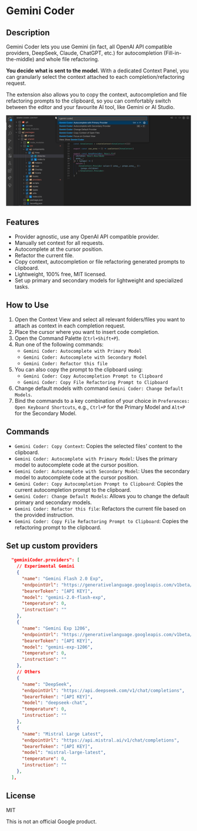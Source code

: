 # Gemini Coder

## Description

Gemini Coder lets you use Gemini (in fact, all OpenAI API compatible providers, DeepSeek, Claude, ChatGPT, etc.) for autocompletion (Fill-in-the-middle) and whole file refactoring.

**You decide what is sent to the model.** With a dedicated Context Panel, you can granularly select the context attached to each completion/refactoring request.

The extension also allows you to copy the context, autocompletion and file refactoring prompts to the clipboard, so you can comfortably switch between the editor and your favourite AI tool, like Gemini or AI Studio.

[![ScreenShot](resources/preview.png)]()

## Features

- Provider agnostic, use any OpenAI API compatible provider.
- Manually set context for all requests.
- Autocomplete at the cursor position.
- Refactor the current file.
- Copy context, autocompletion or file refactoring generated prompts to clipboard.
- Lightweight, 100% free, MIT licensed.
- Set up primary and secondary models for lightweight and specialized tasks.

## How to Use

1.  Open the Context View and select all relevant folders/files you want to attach as context in each completion request.
2.  Place the cursor where you want to insert code completion.
3.  Open the Command Palette (`Ctrl+Shift+P`).
4.  Run one of the following commands:
    - `Gemini Coder: Autocomplete with Primary Model`
    - `Gemini Coder: Autocomplete with Secondary Model`
    - `Gemini Coder: Refactor this file`
5.  You can also copy the prompt to the clipboard using:
    - `Gemini Coder: Copy Autocompletion Prompt to Clipboard`
    - `Gemini Coder: Copy File Refactoring Prompt to Clipboard`
6.  Change default models with command `Gemini Coder: Change Default Models`.
7.  Bind the commands to a key combination of your choice in `Preferences: Open Keyboard Shortcuts`, e.g., `Ctrl+P` for the Primary Model and `Alt+P` for the Secondary Model.

## Commands

- `Gemini Coder: Copy Context`: Copies the selected files' content to the clipboard.
- `Gemini Coder: Autocomplete with Primary Model`: Uses the primary model to autocomplete code at the cursor position.
- `Gemini Coder: Autocomplete with Secondary Model`: Uses the secondary model to autocomplete code at the cursor position.
- `Gemini Coder: Copy Autocompletion Prompt to Clipboard`: Copies the current autocompletion prompt to the clipboard.
- `Gemini Coder: Change Default Models`: Allows you to change the default primary and secondary models.
- `Gemini Coder: Refactor this file`: Refactors the current file based on the provided instruction.
- `Gemini Coder: Copy File Refactoring Prompt to Clipboard`: Copies the refactoring prompt to the clipboard.

## Set up custom providers

```json
  "geminiCoder.providers": [
    // Experimental Gemini
    {
      "name": "Gemini Flash 2.0 Exp",
      "endpointUrl": "https://generativelanguage.googleapis.com/v1beta/chat/completions",
      "bearerToken": "[API KEY]",
      "model": "gemini-2.0-flash-exp",
      "temperature": 0,
      "instruction": ""
    },
    {
      "name": "Gemini Exp 1206",
      "endpointUrl": "https://generativelanguage.googleapis.com/v1beta/chat/completions",
      "bearerToken": "[API KEY]",
      "model": "gemini-exp-1206",
      "temperature": 0,
      "instruction": ""
    },
    // Others
    {
      "name": "DeepSeek",
      "endpointUrl": "https://api.deepseek.com/v1/chat/completions",
      "bearerToken": "[API KEY]",
      "model": "deepseek-chat",
      "temperature": 0,
      "instruction": ""
    },
    {
      "name": "Mistral Large Latest",
      "endpointUrl": "https://api.mistral.ai/v1/chat/completions",
      "bearerToken": "[API KEY]",
      "model": "mistral-large-latest",
      "temperature": 0,
      "instruction": ""
    },
  ],
```

## License

MIT

This is not an official Google product.
